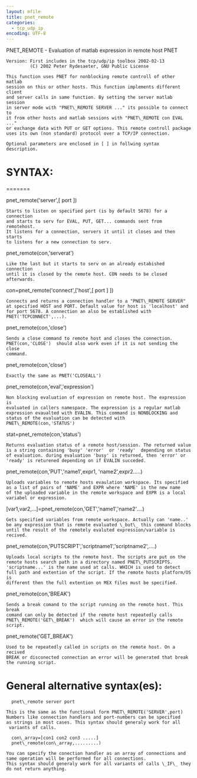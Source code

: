```yaml
---
layout: mfile
title: pnet_remote
categories:
  - tcp_udp_ip
encoding: UTF-8
---
```


PNET\_REMOTE   - Evaluation of matlab expression in remote host PNET

    Version: First includes in the tcp/udp/ip toolbox 2002-02-13
             (C) 2002 Peter Rydesaeter, GNU Public License

    This function uses PNET for nonblocking remote controll of other matlab
    session on this or other hosts. This function implements different client
    and server calls in same function. By setting the server matlab session
    in server mode with "PNET\_REMOTE SERVER ..." its possible to connect to
    it from other hosts and matlab sessions with "PNET\_REMOTE con EVAL ..."
    or exchange data with PUT or GET options. This remote controll package
    uses its own (non standard) protocol over a TCP/IP connection.

    Optional parameters are enclosed in [ ] in follwing syntax description.

#  SYNTAX:
 \=======

 pnet\_remote('server',[ port ])

    Starts to listen on specified port (is by default 5678) for a connection
    and starts to serv for EVAL, PUT, GET... commands sent from remotehost.
    It listens for a connection, servers it until it closes and then starts
    to listens for a new connection to serv.

 pnet\_remote(con,'serverat')

    Like the last but it starts to serv on an already estabished connection
    until it is closed by the remote host. CON needs to be closed afterwards.

 con=pnet\_remote('connect',['host',[ port ] ])

    Connects and returns a connection handler to a "PNET\_REMOTE SERVER"
    at specified HOST and PORT. Default value for host is 'localhost' and
    for port 5678. A connection an also be established with
    PNET('TCPCONNECT',...).

 pnet\_remote(con,'close')

    Sends a close command to remote host and closes the connection.
    PNET(con,'CLOSE')  should also work even if it is not sending the close
    command.

 pnet\_remote(con,'close')

    Exactly the same as PNET('CLOSEALL')

 pnet\_remote(con,'eval','expression')

    Non blocking evaluation of expression on remote host. The expression is
    evaluated in callers namespace. The expression is a regular matlab
    expression evaualted with EVALIN. This command is NONBLOCKING and
    status of the evaluation can be detected with PNET\_REMOTE(con,'STATUS')

 stat=pnet\_remote(con,'status')

    Returns evaluation status of a remote host/session. The returned value
    is a string containing 'busy' 'error'  or 'ready'  depending on status
    of evaluation. during evaluation 'busy' is returned, then 'error' or
    'ready' is returened depending on if EVALIN succeded.

 pnet\_remote(con,'PUT','name1',expr1, 'name2',expr2.....)

    Uploads variables to remote hosts evaulation workspace. Its specified
    as a list of pairs of 'NAME' and EXPR where 'NAME' is the new name
    of the uploaded variable in the remote workspace and EXPR is a local
    variabel or expression.

 [var1,var2,...]=pnet\_remote(con,'GET','name1','name2'....)

    Gets specified variables from remote workspace. Actually can 'name..'
    be any expression that is remote evaluated \_but\_ this command blocks
    until the result of the remotely evaluted expression/variable is
    recived.

 pnet\_remote(con,'PUTSCRIPT','scriptname1','scriptname2',....)

    Uploads local scripts to the remote host. The scripts are put on the
    remote hosts search path in a directory named PNET\_PUTSCRIPTS.
    'scriptname...' is the name used at calls. WHICH is used to detect
    full path and extention of the script. If the remote hosts platform/OS is
    different then the full extention on MEX files must be specified.

 pnet\_remote(con,'BREAK')

    Sends a break comand to the script running on the remote host. This break
    comand can only be detected if the remote host repeatedly calls
    PNET\_REMOTE('GET\_BREAK')  which will cause an error in the remote script.

 pnet\_remote('GET\_BREAK')

    Used to be repeatedly called in scripts on the remote host. On a recived
    BREAK or disconected connection an error will be generated that break
    the running script.

#  General alternative syntax(es):

      pnet\_remote server port

    This is the same as the functional form PNET\_REMOTE('SERVER',port)
    Numbers like connection handlers and port-numbers can be specified
    as strings in most cases. This syntax should generaly work for all
     variants of calls.

      con\_array=[con1 con2 con3 .....]
      pnet\_remote(con\_array,.........)

    You can specify the conection handler as an array of connections and
    same operation will be performed for all connections.
    This syntax should generaly work for all variants of calls \_IF\_ they
    do not return anything.
